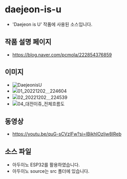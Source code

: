 # daejeon-is-u

- 'Daejeon is U' 작품에 사용된 소스입니다.

## 작품 설명 페이지

- https://blog.naver.com/pcmola/222854376859

## 이미지

- ![DaejeonisU](https://github.com/pcmola/daejeon-is-u/assets/20479087/4cb37b33-621f-4a57-a4e6-89944e663055)
- ![01_20221202＿224604](https://github.com/pcmola/daejeon-is-u/assets/20479087/1cfbaca6-1ab3-4f35-b411-94c42b51637c)
- ![02_20221202＿224539](https://github.com/pcmola/daejeon-is-u/assets/20479087/6a7287ef-94e9-4075-9c38-e85b6ed13996)
- ![04_대전이쥬_전체흐름도](https://github.com/pcmola/daejeon-is-u/assets/20479087/92de0889-2648-4bb8-82f8-9050cd829fe2)

## 동영상

- https://youtu.be/quG-sCVzlFw?si=IBikhIOzljw8IReb

## 소스 파일

- 아두이노 ESP32를 활용하였습니다.
- 아두이노 source는 src 폴더에 있습니다.

